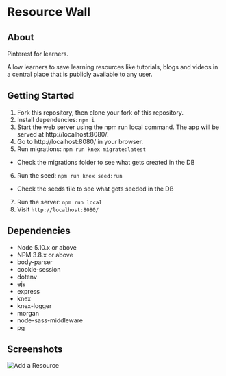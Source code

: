 # Resource Wall

## About

Pinterest for learners.

Allow learners to save learning resources like tutorials, blogs and videos in a central place that is publicly available to any user.



## Getting Started

1. Fork this repository, then clone your fork of this repository.
2. Install dependencies: `npm i`
3. Start the web server using the npm run local command. The app will be served at http://localhost:8080/.
4. Go to http://localhost:8080/ in your browser.
5. Run migrations: `npm run knex migrate:latest`
  - Check the migrations folder to see what gets created in the DB
6. Run the seed: `npm run knex seed:run`
  - Check the seeds file to see what gets seeded in the DB
7. Run the server: `npm run local`
8. Visit `http://localhost:8080/`



## Dependencies

- Node 5.10.x or above
- NPM 3.8.x or above
- body-parser
- cookie-session
- dotenv
- ejs
- express
- knex
- knex-logger
- morgan
- node-sass-middleware
- pg


## Screenshots

![Add a Resource](https://github.com/gregmorihovitis/resourceMidterm/blob/master/public/images/resource-gif.gif?raw=true)
